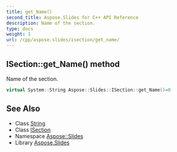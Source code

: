 ```yaml
---
title: get_Name()
second_title: Aspose.Slides for C++ API Reference
description: Name of the section.
type: docs
weight: 1
url: /cpp/aspose.slides/isection/get_name/
---
```

## ISection::get_Name() method


Name of the section.

```cpp
virtual System::String Aspose::Slides::ISection::get_Name()=0
```

## See Also

* Class [String](../../system/string/)
* Class [ISection](./)
* Namespace [Aspose::Slides](../)
* Library [Aspose.Slides](../../)